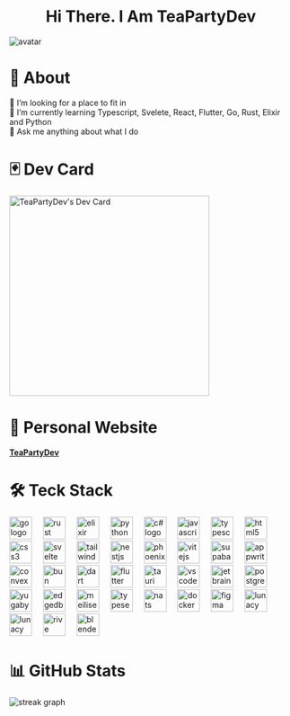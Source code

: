 <h1 align="center">
  Hi There. I Am TeaPartyDev
</h1>

<div align="canter">
  <img src="https://github.com/user-attachments/assets/655b8b3b-373f-4f8b-9141-edb592e8fe45" alt="avatar"/>
</div>

# 💫 About
🤝 I’m looking for a place to fit in<br>
🌱 I’m currently learning Typescript, Svelete, React, Flutter, Go, Rust, Elixir and Python<br>
💬 Ask me anything about what I do<br>

# 🃏 Dev Card
<a href="https://app.daily.dev/teapartydev"><img src="https://api.daily.dev/devcards/v2/92Tc0MIH5UarnguOUFTDJ.png?type=default&r=tcv" width="356" alt="TeaPartyDev's Dev Card"/></a>

# 🧠 Personal Website
[**TeaPartyDev**](https://teapartydev.github.io/teapartydev-blog/)

# 🛠️ Teck Stack

<div align="left">
  <img src="https://cdn.jsdelivr.net/gh/devicons/devicon@latest/icons/go/go-original.svg" height="40" alt="go logo"  />
  <img width="12" />

  <img src="https://cdn.jsdelivr.net/gh/devicons/devicon@latest/icons/rust/rust-original.svg" height="40" alt="rust logo"  />
  <img width="12" />

  <img src="https://cdn.jsdelivr.net/gh/devicons/devicon@latest/icons/elixir/elixir-original.svg" height="40" alt="elixir logo"  />
  <img width="12" />
  
  <img src="https://cdn.jsdelivr.net/gh/devicons/devicon@latest/icons/python/python-original.svg" height="40" alt="python logo"  />
  <img width="12" />
  
  <img src="https://cdn.jsdelivr.net/gh/devicons/devicon@latest/icons/csharp/csharp-original.svg" height="40" alt="c# logo"  />
  <img width="12" />
  
  <img src="https://cdn.jsdelivr.net/gh/devicons/devicon@latest/icons/javascript/javascript-original.svg" height="40" alt="javascript logo"  />
  <img width="12" />
  
  <img src="https://cdn.jsdelivr.net/gh/devicons/devicon@latest/icons/typescript/typescript-original.svg" height="40" alt="typescript logo"  />
  <img width="12" />
  
  <img src="https://cdn.jsdelivr.net/gh/devicons/devicon@latest/icons/html5/html5-original.svg" height="40" alt="html5 logo"  />
  <img width="12" />
  
  <img src="https://cdn.jsdelivr.net/gh/devicons/devicon@latest/icons/css3/css3-original.svg" height="40" alt="css3 logo"  />
  <img width="12" />

  <img src="https://cdn.jsdelivr.net/gh/devicons/devicon@latest/icons/svelte/svelte-original.svg" height="40" alt="svelte logo"  />
  <img width="12" />

  <img src="https://cdn.jsdelivr.net/gh/devicons/devicon@latest/icons/tailwindcss/tailwindcss-original.svg" height="40" alt="tailwindcss logo"  />
  <img width="12" />

  <img src="https://cdn.jsdelivr.net/gh/devicons/devicon@latest/icons/nestjs/nestjs-original.svg" height="40" alt="nestjs logo"  />
  <img width="12" />

  <img src="https://cdn.jsdelivr.net/gh/devicons/devicon@latest/icons/phoenix/phoenix-original.svg" height="40" alt="phoenix logo"  />
  <img width="12" />

  <img src="https://cdn.jsdelivr.net/gh/devicons/devicon@latest/icons/vitejs/vitejs-original.svg" height="40" alt="vitejs logo"  />
  <img width="12" />

  <img src="https://cdn.jsdelivr.net/gh/devicons/devicon@latest/icons/supabase/supabase-original.svg" height="40" alt="supabase logo"  />
  <img width="12" />

  <img src="https://cdn.jsdelivr.net/gh/devicons/devicon@latest/icons/appwrite/appwrite-original.svg" height="40" alt="appwrite logo"  />
  <img width="12" />

  <img src="https://github.com/user-attachments/assets/47c8fa0e-4586-4bfd-9766-730e8f5fb6bf" height="40" alt="convex logo"  />
  <img width="12" />
  
  <img src="https://cdn.jsdelivr.net/gh/devicons/devicon@latest/icons/bun/bun-original.svg" height="40" alt="bun logo"  />
  <img width="12" />

  <img src="https://cdn.jsdelivr.net/gh/devicons/devicon@latest/icons/dart/dart-original.svg" height="40" alt="dart logo"  />
  <img width="12" />
  
  <img src="https://cdn.jsdelivr.net/gh/devicons/devicon@latest/icons/flutter/flutter-original.svg" height="40" alt="flutter logo"  />
  <img width="12" />

  <img src="https://cdn.jsdelivr.net/gh/devicons/devicon@latest/icons/tauri/tauri-original.svg" height="40" alt="tauri logo"  />
  <img width="12" />
  
  <img src="https://cdn.jsdelivr.net/gh/devicons/devicon@latest/icons/vscode/vscode-original.svg" height="40" alt="vscode logo"  />
  <img width="12" />

  <img src="https://cdn.jsdelivr.net/gh/devicons/devicon@latest/icons/jetbrains/jetbrains-original.svg" height="40" alt="jetbrains logo"  />
  <img width="12" />
  
  <img src="https://cdn.jsdelivr.net/gh/devicons/devicon@latest/icons/postgresql/postgresql-original.svg" height="40" alt="postgresql logo"  />
  <img width="12" />

  <img src="https://cdn.jsdelivr.net/gh/devicons/devicon@latest/icons/yugabytedb/yugabytedb-original.svg" height="40" alt="yugabytedb logo"  />
  <img width="12" />

  <img src="https://github.com/user-attachments/assets/6213ad9e-0a00-4f15-b6a9-0d29dcea51d2" height="40" alt="edgedb logo"  />
  <img width="12" />

  <img src="https://github.com/user-attachments/assets/12c1e866-0958-4752-a824-3a65f854f12d" height="40" alt="meilisearch logo"  />
  <img width="12" />

  <img src="https://github.com/user-attachments/assets/49474ec0-fa19-4ae3-8f27-9847a1ed08bd" height="40" alt="typesense logo"  />
  <img width="12" />
  
  <img src="https://github.com/user-attachments/assets/c9e1448e-433c-497f-beab-ab4ce435cf46" height="40" alt="nats logo"  />
  <img width="12" />

  <img src="https://cdn.jsdelivr.net/gh/devicons/devicon@latest/icons/docker/docker-original.svg" height="40" alt="docker logo"  />
  <img width="12" />

  <img src="https://cdn.jsdelivr.net/gh/devicons/devicon@latest/icons/figma/figma-original.svg" height="40" alt="figma logo"  />
  <img width="12" />

  <img src="https://github.com/user-attachments/assets/5ed068f9-4cde-4f98-9dd5-7d9750e92eda" height="40" alt="lunacy logo"  />
  <img width="12" />

  <img src="https://github.com/user-attachments/assets/a7e83e72-3920-4aa1-baf9-d35b487d6e58" height="40" alt="lunacy logo"  />
  <img width="12" />

  <img src="https://github.com/user-attachments/assets/12543086-9005-4aeb-93f9-db22cb570d13" height="40" alt="rive logo"  />
  <img width="12" />

  <img src="https://cdn.jsdelivr.net/gh/devicons/devicon@latest/icons/blender/blender-original.svg" height="40" alt="blender logo"  />
  <img width="12" />
</div>

# 📊 GitHub Stats
<img src="https://streak-stats.demolab.com?user=teapartydev&locale=en&mode=daily&theme=tokyonight&hide_border=true&border_radius=20" alt="streak graph"  />

